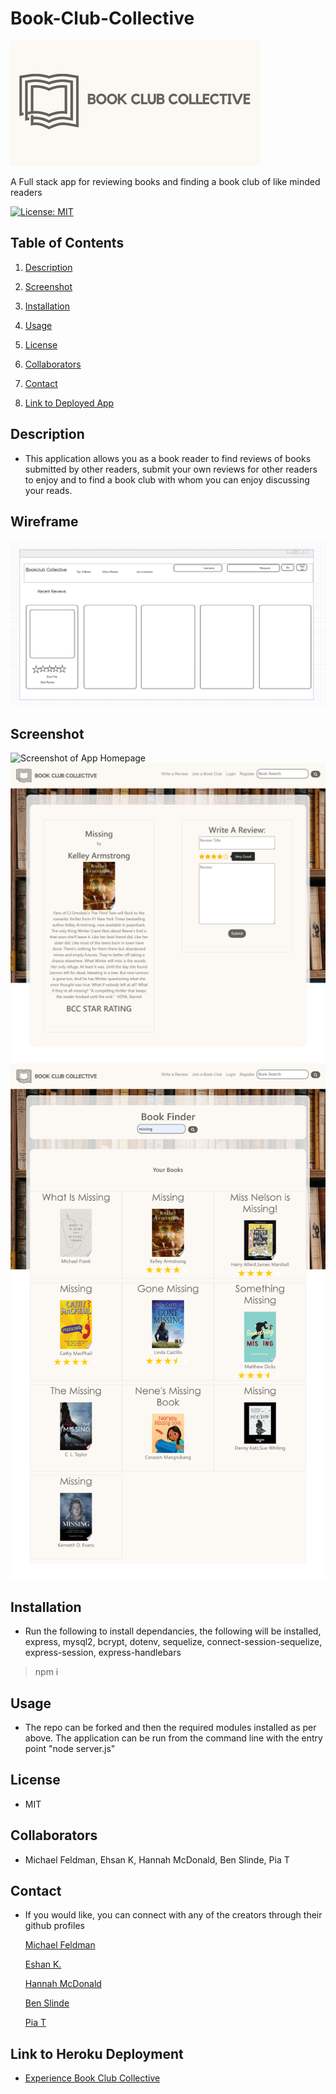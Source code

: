 # Book-Club-Collective

![logo](./public/images/logo2.png)

A Full stack app for reviewing books and finding a book club of like minded readers

[![License: MIT](https://img.shields.io/badge/License-MIT-yellow.svg)](https://opensource.org/licenses/MIT)

## Table of Contents

1. [Description](#description)

1. [Screenshot](#screenshot)

1. [Installation](#installation)

1. [Usage](#usage)

1. [License](#license)

1. [Collaborators](#collaborators)

1. [Contact](#contact)

1. [Link to Deployed App](#sample)

## <a id="description"></a>Description

- This application allows you as a book reader to find reviews of books submitted by other readers, submit your own reviews for other readers to enjoy and to find a book club with whom you can enjoy discussing your reads.

## <a id="wireframe"></a>Wireframe

![Wireframe Home Page](./public/images/BCCWireframe.png)

## <a id="screenshot"></a>Screenshot

![Screenshot of App Homepage](/public/images/homepageSS.png)
![Screenshot of Write a Review Page](/public/images/writeReviewPageSS.png)
![Screenshot of Search Results Page](/public/images/searchResultsSS.png)

## <a id="installation"></a>Installation

- Run the following to install dependancies, the following will be installed, express, mysql2, bcrypt, dotenv, sequelize, connect-session-sequelize, express-session, express-handlebars

> npm i

## <a id="usage"></a>Usage

- The repo can be forked and then the required modules installed as per above. The application can be run from the command line with the entry point "node server.js"

## <a id="license"></a>License

- MIT

## <a id="collaborators"></a>Collaborators

- Michael Feldman, Ehsan K, Hannah McDonald, Ben Slinde, Pia T

## <a id="contact"></a>Contact

- If you would like, you can connect with any of the creators through their github profiles

  [Michael Feldman](https://github.com/micah41224)

  [Eshan K.](https://github.com/ekhosr)

  [Hannah McDonald](https://github.com/hannahnmcdonald)

  [Ben Slinde](https://github.com/stevenslade)

  [Pia T](https://github.com/ptriv1)

## <a id="sample"></a>Link to Heroku Deployment

- [Experience Book Club Collective](https://intense-tor-64466.herokuapp.com/)
